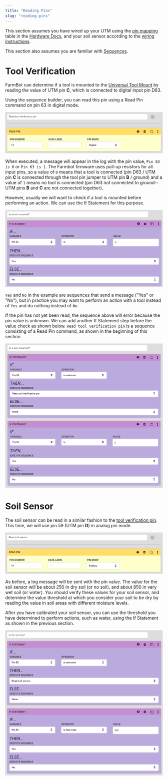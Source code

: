 ```yaml
---
title: "Reading Pins"
slug: "reading-pins"
---
```


This section assumes you have wired up your UTM using the [pin mapping](https://genesis.farm.bot/docs/wire-up-the-utm#pin-mapping) table in the [Hardware Docs](../Other-Resources/genesis-hardware-docs.md), and your soil sensor according to the [wiring instructions](https://genesis.farm.bot/docs/soil-sensor#step-5-wire-it-up).

This section also assumes you are familiar with [Sequences](../Web-App/sequences.md).

# Tool Verification

FarmBot can determine if a tool is mounted to the [Universal Tool Mount](https://genesis.farm.bot/docs/utm) by reading the value of UTM pin **C**, which is connected to digital input pin D63.

Using the sequence builder, you can read this pin using a <span class="fb-step fb-read-pin">Read Pin</span> command on pin 63 in digital mode.

![read_tool_pin.png](_images/read_tool_pin.png)

When executed, a message will appear in the log with the pin value, `Pin 63 is 0` or `Pin 63 is 1`. The Farmbot firmware uses pull-up resistors for all input pins, so a value of `0` means that a tool is connected (pin D63 / UTM pin **C** is connected through the tool pin jumper to UTM pin **B** / ground) and a value of `1` means no tool is connected (pin D63 not connected to ground--UTM pins **B** and **C** are not connected together).

However, usually we will want to check if a tool is mounted before performing an action. We can use the <span class="fb-step fb-if-statement">If Statement</span> for this purpose.

![is_a_tool_mounted.png](_images/is_a_tool_mounted.png)

`Yes` and `No` in the example are sequences that send a message ("Yes" or "No"), but in practice you may want to perform an action with a tool instead of `Yes` and do nothing instead of `No`.

If the pin has not yet been read, the sequence above will error because the pin value is unknown. We can add another <span class="fb-step fb-if-statement">If Statement</span> step before the value check as shown below. `Read tool verification pin` is a sequence consisting of a <span class="fb-step fb-read-pin">Read Pin</span> command, as shown in the beginning of this section.

![tool_mounted_check.png](_images/tool_mounted_check.png)



# Soil Sensor

The soil sensor can be read in a similar fashion to the [tool verification pin](#tool-verification). This time, we will use pin 59 (UTM pin **D**) in analog pin mode.

![read_soil_sensor.png](_images/read_soil_sensor.png)

As before, a log message will be sent with the pin value. The value for the soil sensor will be about 250 in dry soil (or no soil), and about 850 in very wet soil (or water). You should verify these values for your soil sensor, and determine the value threshold at which you consider your soil to be dry by reading the value in soil areas with different moisture levels.

After you have calibrated your soil sensor, you can use the threshold you have determined to perform actions, such as water, using the <span class="fb-step fb-if-statement">If Statement</span> as shown in the previous section.

![soil_dry.png](_images/soil_dry.png)

